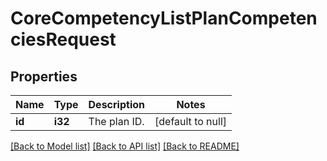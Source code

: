 # CoreCompetencyListPlanCompetenciesRequest

## Properties

Name | Type | Description | Notes
------------ | ------------- | ------------- | -------------
**id** | **i32** | The plan ID. | [default to null]

[[Back to Model list]](../README.md#documentation-for-models) [[Back to API list]](../README.md#documentation-for-api-endpoints) [[Back to README]](../README.md)


